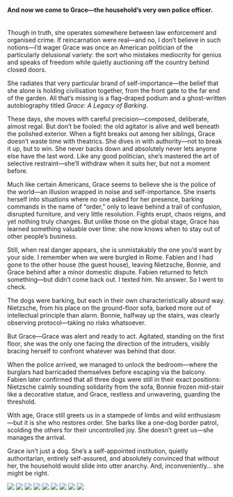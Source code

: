 <h4>And now we come to Grace—the household’s very own police officer.</h4>
<br/>
Though in truth, she operates somewhere between law enforcement and organised crime. If reincarnation were real—and no, I don’t believe in such notions—I’d wager Grace was once an American politician of the particularly delusional variety: the sort who mistakes mediocrity for genius and speaks of freedom while quietly auctioning off the country behind closed doors.

She radiates that very particular brand of self-importance—the belief that she alone is holding civilisation together, from the front gate to the far end of the garden. All that’s missing is a flag-draped podium and a ghost-written autobiography titled _Grace: A Legacy of Barking_.

These days, she moves with careful precision—composed, deliberate, almost regal. But don’t be fooled: the old agitator is alive and well beneath the polished exterior. When a fight breaks out among her siblings, Grace doesn’t waste time with theatrics. She dives in with authority—not to break it up, but to win. She never backs down and absolutely never lets anyone else have the last word. Like any good politician, she’s mastered the art of selective restraint—she’ll withdraw when it suits her, but not a moment before.

Much like certain Americans, Grace seems to believe she is the police of the world—an illusion wrapped in noise and self-importance. She inserts herself into situations where no one asked for her presence, barking commands in the name of “order,” only to leave behind a trail of confusion, disrupted furniture, and very little resolution. Fights erupt, chaos reigns, and yet nothing truly changes. But unlike those on the global stage, Grace has learned something valuable over time: she now knows when to stay out of other people’s business.

Still, when real danger appears, she is unmistakably the one you’d want by your side. I remember when we were burgled in Rome. Fabien and I had gone to the other house (the guest house), leaving Nietzsche, Bonnie, and Grace behind after a minor domestic dispute. Fabien returned to fetch something—but didn’t come back out. I texted him. No answer. So I went to check.

The dogs were barking, but each in their own characteristically absurd way. Nietzsche, from his place on the ground-floor sofa, barked more out of intellectual principle than alarm. Bonnie, halfway up the stairs, was clearly observing protocol—taking no risks whatsoever.

But Grace—Grace was alert and ready to act. Agitated, standing on the first floor, she was the only one facing the direction of the intruders, visibly bracing herself to confront whatever was behind that door.

When the police arrived, we managed to unlock the bedroom—where the burglars had barricaded themselves before escaping via the balcony. Fabien later confirmed that all three dogs were still in their exact positions: Nietzsche calmly sounding solidarity from the sofa, Bonnie frozen mid-stair like a decorative statue, and Grace, restless and unwavering, guarding the threshold.

With age, Grace still greets us in a stampede of limbs and wild enthusiasm—but it is she who restores order. She barks like a one-dog border patrol, scolding the others for their uncontrolled joy. She doesn’t greet us—she manages the arrival.

Grace isn’t just a dog. She’s a self-appointed institution, quietly authoritarian, entirely self-assured, and absolutely convinced that without her, the household would slide into utter anarchy. And, inconveniently… she might be right.

![](104.jpg)
![](105.JPG)
![](106.jpg)
![](107.JPG)
![](108.jpg)
![](109.JPG)
![](110.jpg)
![](111.JPG)
![](112.JPG)
<p></p>
